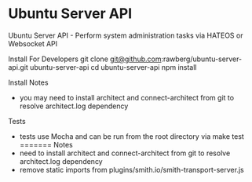 Ubuntu Server API
=================

Ubuntu Server API - Perform system administration tasks via HATEOS or Websocket API

Install For Developers
    git clone git@github.com:rawberg/ubuntu-server-api.git ubuntu-server-api
    cd ubuntu-server-api
    npm install

Install Notes
- you may need to install architect and connect-architect from git to resolve architect.log dependency

Tests
- tests use Mocha and can be run from the root directory via make test
=======
Notes
- need to install architect and connect-architect from git to resolve architect.log dependency
- remove static imports from plugins/smith.io/smith-transport-server.js
